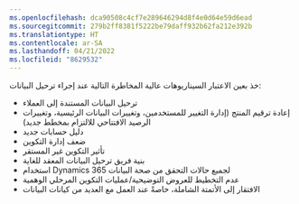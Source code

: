 ```yaml
---
ms.openlocfilehash: dca90508c4cf7e289646294d8f4e0d64e59d6ead
ms.sourcegitcommit: 279b2ff8381f5222be79daff932b62fa212e392b
ms.translationtype: HT
ms.contentlocale: ar-SA
ms.lasthandoff: 04/21/2022
ms.locfileid: "8629532"
---
```

خذ بعين الاعتبار السيناريوهات عالية المخاطرة التالية عند إجراء ترحيل البيانات:
- ترحيل البيانات المستندة إلى العملاء
- إعادة ترقيم المنتج (إدارة التغيير للمستخدمين، وتغييرات البيانات الرئيسية، وتغييرات الرصيد الافتتاحي للالتزام بمخطط جديد)
- دليل حسابات جديد
- ضعف إدارة التكوين
- تأثير التكوين غير المستقر
- بنية فريق ترحيل البيانات المعقد للغاية
- استخدام Dynamics 365 لجميع حالات التحقق من صحة البيانات
- عدم التخطيط للعروض التوضيحية/عمليات التكوين المرحلي الوهمية
- الافتقار إلى الأتمتة الشاملة، خاصةً عند العمل مع العديد من كيانات البيانات
